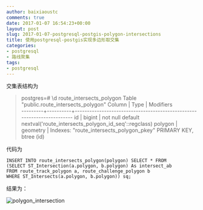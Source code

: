 ```yaml
---
author: baixiaoustc
comments: true
date: 2017-01-07 16:54:23+00:00
layout: post
slug: 2017-01-07-postgresql-postgis-polygon-intersections
title: 使用postgresql-postgis实现多边形取交集
categories:
- postgresql
- 路线聚集
tags:
- postgresql
---
```




交集表结构为

>postgres=# \d route\_intersects\_polygon		Table "public.route\_intersects\_polygon"
 Column  |   Type   |                               Modifiers                               
---------+----------+-----------------------------------------------------------------------
 id      | bigint   | not null default nextval('route\_intersects\_polygon_id_seq'::regclass)
 polygon | geometry | 
Indexes:
    "route\_intersects\_polygon_pkey" PRIMARY KEY, btree (id)


代码为

	INSERT INTO route_intersects_polygon(polygon) SELECT * FROM
	(SELECT ST_Intersection(a.polygon, b.polygon) As intersect_ab
	FROM route_track_polygon a, route_challenge_polygon b
	WHERE ST_Intersects(a.polygon, b.polygon)) sq;
	
	
结果为：

![polygon_intersection](http://oiz85bhef.bkt.clouddn.com/image/polygon_intersection.png)